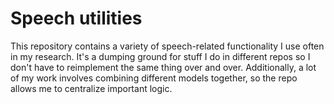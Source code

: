 # Speech utilities

This repository contains a variety of speech-related functionality I use often in my research. It's a dumping ground for stuff I do in different repos so I don't have to reimplement the same thing over and over. Additionally, a lot of my work involves combining different models together, so the repo allows me to centralize important logic.
